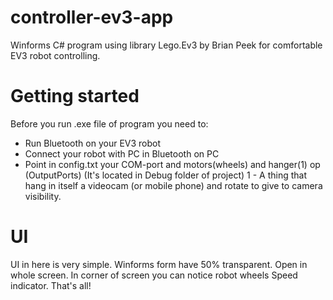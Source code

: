 # controller-ev3-app
Winforms C# program using library Lego.Ev3 by Brian Peek for comfortable EV3 robot controlling.

# Getting started
Before you run .exe file of program you need to:
  * Run Bluetooth on your EV3 robot
  * Connect your robot with PC in Bluetooth on PC
  * Point in config.txt your COM-port and motors(wheels) and hanger(1) op (OutputPorts) (It's located in Debug folder of project)
1 - A thing that hang in itself a videocam (or mobile phone) and rotate to give to camera visibility.

# UI
UI in here is very simple. Winforms form have 50% transparent. Open in whole screen. In corner of screen you can notice robot wheels Speed indicator. That's all!
